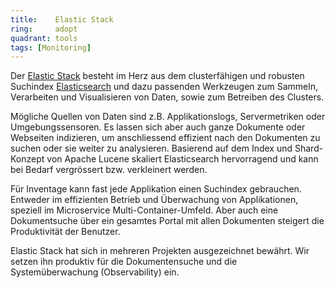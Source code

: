 ```yaml
---
title:    Elastic Stack  
ring:     adopt  
quadrant: tools
tags: [Monitoring]
---
```


Der [Elastic Stack][elastic-stack] besteht im Herz aus dem clusterfähigen und robusten Suchindex
[Elasticsearch][elastic-search] und dazu passenden Werkzeugen zum Sammeln, Verarbeiten und Visualisieren von Daten,
sowie zum Betreiben des Clusters.

Mögliche Quellen von Daten sind z.B. Applikationslogs, Servermetriken oder Umgebungssensoren. Es lassen sich aber auch
ganze Dokumente oder Webseiten indizieren, um anschliessend effizient nach den Dokumenten zu suchen oder sie weiter zu
analysieren. Basierend auf dem Index und Shard-Konzept von Apache Lucene skaliert Elasticsearch hervorragend und kann
bei Bedarf vergrössert bzw. verkleinert werden.

Für Inventage kann fast jede Applikation einen Suchindex gebrauchen. Entweder im effizienten Betrieb und Überwachung von
Applikationen, speziell im Microservice Multi-Container-Umfeld. Aber auch eine Dokumentsuche über ein gesamtes Portal
mit allen Dokumenten steigert die Produktivität der Benutzer. 

Elastic Stack hat sich in mehreren Projekten ausgezeichnet bewährt. Wir setzen ihn produktiv für die Dokumentensuche und
die Systemüberwachung (Observability) ein.

[elastic-stack]: https://www.elastic.co/de/
[elastic-search]: https://www.elastic.co/de/elasticsearch/
